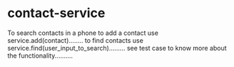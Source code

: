 # contact-service
To search contacts in a phone
to add a contact use service.add(contact)........
to find contacts use service.find(user_input_to_search).........
see test case to  know more about the functionality..........

